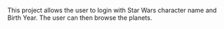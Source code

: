 This project allows the user to login with Star Wars character name and Birth Year. The user can then browse the planets.